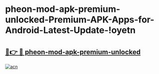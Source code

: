 # pheon-mod-apk-premium-unlocked-Premium-APK-Apps-for-Android-Latest-Update-!oyetn

# <h2><a href="https://82a3zy.esa.edu.pl?title=pheon-mod-apk-premium-unlocked&ref=oyetn">🔗👉 🔴 pheon-mod-apk-premium-unlocked</a></h2>

[![acn](https://github.com/user-attachments/assets/0f9c940e-d8b0-45ae-aac7-cd30a18b3e1c)](https://82a3zy.esa.edu.pl?title=pheon-mod-apk-premium-unlocked&ref=oyetn)

